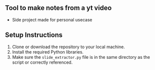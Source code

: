 ## Tool to make notes from a yt video
- Side project made for personal usecase


## Setup Instructions

1. Clone or download the repository to your local machine.
2. Install the required Python libraries.
3. Make sure the `slide_extractor.py` file is in the same directory as the script or correctly referenced.

